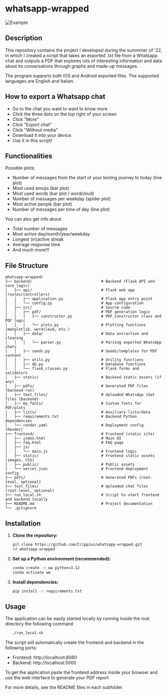 # whatsapp-wrapped

![Example](https://imgur.com/tZYIfJb.png)

## Description
This repository contains the project I developed during the summmer of '22, in which I created a script 
that takes an exported .txt file from a Whatsapp chat and
outputs a PDF that explores lots of interesting information and data about its conversations through graphs
and made-up messages.

The program supports both IOS and Android exported files.
The supported languages are English and Italian.

## How to export a Whatsapp chat
* Go to the chat you want to want to know more
* Click the three dots on the top right of your screen 
* Click "More"
* Click "Export chat" 
* Click "Without media"
* Download it into your device 
* Use it in this script!

## Functionalities
Possible plots:
* Number of messages from the start of your texting journey to today (line plot)
* Most used emojis (bar plot)
* Most used words (bar plot / wordcloud)
* Number of messages per weekday (spider plot)
* Most active people (bar plot)
* Number of messages per time of day (line plot)

You can also get info about
* Total number of messages
* Most active day/month/year/weekday
* Longest (in)active streak
* Average response time
* And much more!!! 

## File Structure

```
whatsapp-wrapped/
├── backend/                               # Backend (Flask API and core logic)
│   ├── api/                               # Flask web app (routes/controllers)
│   │   ├── application.py                 # Flask app entry point
│   │   └── config.py                      # App configuration
│   ├── src/                               # Source code
│   │   ├── pdf/                           # PDF generation logic
│   │   │   ├── constructor.py             # PDF_Constructor class and PDF logic
│   │   │   └── plots.py                   # Plotting functions (matplotlib, wordcloud, etc.)
│   │   ├── data/                          # Data extraction and cleaning
│   │   │   └── parser.py                  # Parsing exported WhatsApp chats
│   │   ├── seeds.py                       # Seeds/templates for PDF content
│   │   ├── utils.py                       # Utility functions
│   │   ├── db.py                          # Database functions
│   │   └── flask_classes.py               # Flask forms and validators
│   ├── static/                            # Backend static assets (if any)
│   ├── pdfs/                              # Generated PDF files (backend-run)
│   ├── text_files/                        # Uploaded WhatsApp chat files (backend)
│   ├── my_fonts/                          # Custom fonts for PDF/plots
│   ├── lists/                             # Auxiliary lists/data
│   ├── requirements.txt                   # Backend Python dependencies
│   └── render.yaml                        # Deployment config (Render)
├── frontend/                              # Frontend (static site)
│   ├── index.html                         # Main UI
│   ├── faq.html                           # FAQ page
│   ├── js/
│   │   └── main.js                        # Frontend logic
│   ├── static/                            # Frontend static assets (images, CSS)
│   ├── public/                            # Public assets
│   └── vercel.json                        # Frontend deployment config
├── pdfs/                                  # Generated PDFs (root-level, optional)
├── text_files/                            # Uploaded chat files (root-level, optional)
├── run_local.sh                           # Script to start frontend and backend locally
├── README.md                              # Project documentation
└── .gitignore
```

## Installation

1. **Clone the repository:**
   ```bash
   git clone https://github.com/Crippius/whatsapp-wrapped.git
   cd whatsapp-wrapped
   ```

2. **Set up a Python environment (recommended):**
   ```bash
   conda create -n ww python=3.12
   conda activate ww
   ```

3. **Install dependencies:**
   ```bash
   pip install -r requirements.txt
   ```

## Usage

The application can be easily started locally by running inside the root directory the following command
```bash
   ./run_local.sh
```
The script will automatically create the frontend and backend in the following ports:

* Frontend: http://localhost:8080
* Backend: http://localhost:5000

To get the application paste the frontend address inside your browser and use the web interface to generate your PDF report


For more details, see the README files in each subfolder. 
